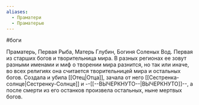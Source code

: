 ```yaml
---
aliases:
  - Праматери
  - Праматерью
---
```

#боги

Праматерь, Первая Рыба, Матерь Глубин, Богиня Соленых Вод. Первая из старших богов и творительница мира. В разных регионах ее зовут разными именами и миф о творении мира разнится, но так или иначе, во всех религиях она считается творительницей мира и остальных богов. Создала и убила [[Отец|Отца]], зачала от него [[Сестренка-солнце|Сестренку-Солнце]] и --[[--ВЫЧЕРКНУТО--|ВЫЧЕРКНУТО]]--, а после смерти из его останков произвела остальных, ныне мертвых богов.